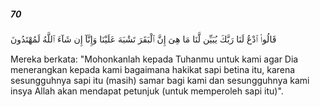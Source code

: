 ##### 70

<span class="ayah">قَالُوا۟ ٱدْعُ لَنَا رَبَّكَ يُبَيِّن لَّنَا مَا هِىَ إِنَّ ٱلْبَقَرَ تَشَٰبَهَ عَلَيْنَا وَإِنَّآ إِن شَآءَ ٱللَّهُ لَمُهْتَدُونَ</span>

<span class="ayah_translation">Mereka berkata: "Mohonkanlah kepada Tuhanmu untuk kami agar Dia menerangkan kepada kami bagaimana hakikat sapi betina itu, karena sesungguhnya sapi itu (masih) samar bagi kami dan sesungguhnya kami insya Allah akan mendapat petunjuk (untuk memperoleh sapi itu)".</span>
